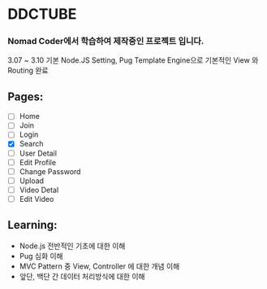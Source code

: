 # DDCTUBE

### Nomad Coder에서 학습하여 제작중인 프로젝트 입니다.

3.07 ~ 3.10 기본 Node.JS Setting, Pug Template Engine으로 기본적인 View 와 Routing 완료



## Pages:
- [ ] Home
- [ ] Join
- [ ] Login
- [x] Search
- [ ] User Detail
- [ ] Edit Profile
- [ ] Change Password
- [ ] Upload
- [ ] Video Detal
- [ ] Edit Video

## Learning:
- Node.js 전반적인 기초에 대한 이해
- Pug 심화 이해
- MVC Pattern 중 View, Controller 에 대한 개념 이해
- 앞단, 백단 간 데이터 처리방식에 대한 이해